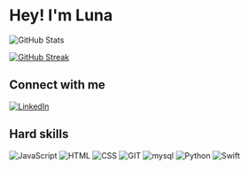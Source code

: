 # Hey! I'm Luna

 ![GitHub Stats](https://github-readme-stats.vercel.app/api?username=lunatloyolla&theme=transparent&bg_color=000&border_color=30A3DC&show_icons=true&icon_color=30A3DC&title_color=E94D5F&text_color=FFF)

 [![GitHub Streak](https://streak-stats.demolab.com/?user=lunatloyolla&theme=bear&background=000&border=30A3DC&dates=FFF)](https://git.io/streak-stats)
 ## Connect with me
 [![LinkedIn](https://img.shields.io/badge/LinkedIn-000?style=for-the-badge&logo=linkedin&logoColor=0E76A8)](https://www.linkedin.com/in/luna-trindade-5556332ab/)



 ## Hard skills
 ![JavaScript](https://img.shields.io/badge/JavaScript-F7DF1E?style=for-the-badge&logo=javascript&logoColor=black)
 ![HTML](https://img.shields.io/badge/HTML5-000?style=for-the-badge&logo=html5) 
 ![CSS](https://img.shields.io/badge/CSS3-000?style=for-the-badge&logo=css3&logoColor=264CE4)
 ![GIT](https://img.shields.io/badge/GIT-000?style=for-the-badge&logo=git)
 ![mysql](https://img.shields.io/badge/mysql-000?style=for-the-badge&logo=mysql)
![Python]([https://img.shields.io/badge/mysql-000?style=for-the-badge&logo=mysql](https://img.shields.io/badge/python-3670A0?style=for-the-badge&logo=python&logoColor=ffdd54)https://img.shields.io/badge/python-3670A0?style=for-the-badge&logo=python&logoColor=ffdd54)
![Swift](https://img.shields.io/badge/SwiftUI-2.0+-9cf)
 </div>


